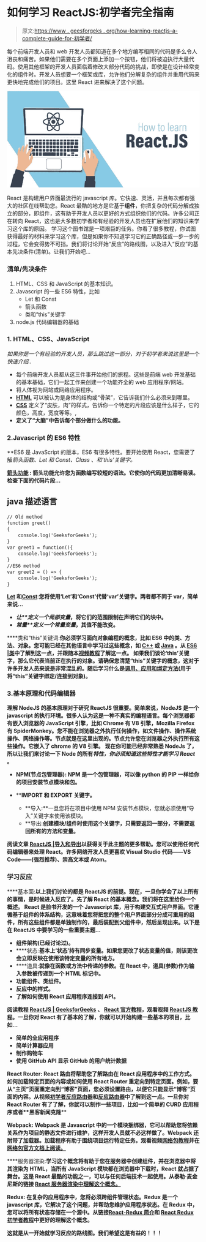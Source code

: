 # 如何学习 ReactJS:初学者完全指南

> 原文:[https://www . geesforgeks . org/how-learning-reactjs-a-complete-guide-for-初学者/](https://www.geeksforgeeks.org/how-to-learn-reactjs-a-complete-guide-for-beginners/)

每个前端开发人员和 web 开发人员都知道在多个地方编写相同的代码是多么令人沮丧和痛苦。如果他们需要在多个页面上添加一个按钮，他们将被迫执行大量代码。使用其他框架的开发人员面临着修改大部分代码的挑战，即使是在设计经常变化的组件时。开发人员想要一个框架或库，允许他们分解复杂的组件并重用代码来更快地完成他们的项目。这里 React 进来解决了这个问题。

![How-To-Learn-ReactJS-A-Complete-Guide-For-Beginners](img/6cf607c28cb23d9e70e39b188e5c66eb.png)

React 是构建用户界面最流行的 javascript 库。它快速、灵活，并且每次都有强大的社区在线帮助您。React 最酷的地方是它基于**组件**，你把复杂的代码分解成独立的部分，即组件，这有助于开发人员以更好的方式组织他们的代码。许多公司正在转向 React，这也是大多数初学者和有经验的开发人员也在扩展他们的知识来学习这个库的原因。
学习这个图书馆是一项艰巨的任务。你看了很多教程，你试图获得最好的材料来学习这个库，但是如果你不知道学习它的正确路径或一步一步的过程，它会变得势不可挡。我们将讨论开始“反应”的路线图，以及进入“反应”的基本先决条件(清单)。让我们开始吧…

### 清单/先决条件

1.  HTML、CSS 和 JavaScript 的基本知识。
2.  Javascript 的一些 ES6 特性，比如
    *   Let 和 Const
    *   箭头函数
    *   类和“this”关键字
3.  node.js 代码编辑器的基础

### 1\. HTML、CSS、JavaScript

*如果你是一个有经验的开发人员，那么跳过这一部分，对于初学者来说这里是*一个*快速介绍..*

*   每个前端开发人员都从这三件事开始他们的旅程。这些是前端 web 开发基础的基本基础，它们一起工作来创建一个功能齐全的 web 应用程序/网站。
*   将人体视为网站或网络应用程序。
*   [**HTML**](https://www.geeksforgeeks.org/html-tutorials/) 可以被认为是身体的结构或“骨架”，它告诉我们什么必须来到哪里。
*   [**CSS**](https://www.geeksforgeeks.org/css-tutorials/) 定义了“皮肤，肉”的样式，告诉你一个特定的片段应该是什么样子，它的颜色，高度，宽度等等。,
*   [](https://www.geeksforgeeks.org/javascript-tutorial/)**定义了“大脑”中告诉每个部分做什么的功能。**

### **2.Javascript 的 ES6 特性**

**ES6 是 JavaScript 的版本，ES6 有很多特性。要开始使用 React，您需要了解*箭头函数、Let 和 Const、Class* 、*和‘this’*关键字。**

**[**箭头功能**](https://www.geeksforgeeks.org/arrow-functions-in-javascript/) **:** 箭头功能允许您为函数编写较短的语法。它使你的代码更加清晰易读。检查下面的代码片段…**

## **java 描述语言**

```
// Old method
function greet()
{
    console.log('GeeksforGeeks');
}
var greet1 = function(){
    console.log('GeeksforGeeks');
}
//ES6 method
var greet2 = () => {
    console.log('GeeksforGeeks');
}
```

**[**Let**](https://www.geeksforgeeks.org/javascript-let/) **和**[**Const**](https://www.geeksforgeeks.org/javascript-const/)**:**您将使用‘Let’和‘Const’代替‘var’关键字。两者都不同于 var，简单来说…**

*   ****让**定义一个*局部变量*，将它们的范围限制在声明它们的块中。**
*   ****常量**定义一个*常量变量*，其值不能改变。**

****类和“this”关键词:**你必须学习面向对象编程的概念，比如 ES6 中的类、方法、对象。您可能已经在其他语言中学习过这些概念，如 [C++](https://www.geeksforgeeks.org/c-plus-plus/) 或 [Java](https://www.geeksforgeeks.org/java/) 。从 [ES6 |类](https://www.geeksforgeeks.org/es6-classes/)中了解到这一点，并跟随本[视频教程](https://www.youtube.com/watch?v=XPw7nQSmMqU)了解这一点。
如果我们谈论‘this’关键字，那么它代表当前正在执行的对象。请确保您清楚“this”关键字的概念，这对于许多开发人员来说是非常混乱的。随后学习什么是[调用、应用和**绑定**方法](https://blog.bitsrc.io/understanding-call-bind-and-apply-methods-in-javascript-33dbf3217be)(用于将“this”关键字绑定/连接到对象)。**

### **3.基本原理和代码编辑器**

**理解 NodeJS 的基本原理对于研究 ReactJS 很重要。简单来说，NodeJS 是一个 javascript 的执行环境。很多人认为这是一种不真实的编程语言。每个浏览器都有嵌入浏览器的 JavaScript 引擎，比如 Chrome 有 V8 引擎，Mozilla Firefox 有 SpiderMonkey。您不能在浏览器之外执行任何操作，如文件操作、操作系统操作、网络操作等。节点就是在这里出现的。节点允许您在浏览器之外执行所有这些操作。它嵌入了 chrome 的 V8 引擎。
现在你可能已经非常熟悉 NodeJs 了，所以让我们来讨论一下 Node 的所有*特性，你必须知道这些特性才能学习 React* 。**

*   ****NPM(节点包管理器):** NPM 是一个包管理器，可以像 python 的 PIP 一样给你的项目安装节点模块和包。**
*   ****IMPORT 和 EXPORT 关键字。**

    *   **导入:**一旦您将在项目中使用 NPM 安装节点模块，您就必须使用“导入”关键字来使用该模块。
    *   **导出:**创建模块/组件时使用这个关键字，只需要返回一部分，不需要返回所有的方法和变量。** 

**阅读文章 [ReactJS |导入和导出](https://www.geeksforgeeks.org/reactjs-importing-exporting/)以获得关于此主题的更多帮助。您可以使用任何代码编辑器来处理 React。许多网络开发人员更喜欢 Visual Studio 代码——VS Code——(强烈推荐)、崇高文本或 Atom。**

### **学习反应**

****基本面:**以上我们讨论的都是 ReactJS 的前提。现在，一旦你学会了以上所有的事情，是时候进入反应了。先了解 React 的基本概念。我们将在这里给你一个概述。
React 是脸书开发的一个 Javascript 库，用于构建交互式用户界面。它遵循基于组件的体系结构，这意味着您将把您的整个用户界面部分分成可重用的组件，所有这些组件都是单独制作的，最后装配到父组件中，然后呈现出来。以下是在 ReactJS 中要学习的一些重要主题…**

*   **组件架构(已经讨论过)。**
*   ****状态:**基本上‘状态’持有同步变量。如果您更改了状态变量的值，则该更改会立即反映在使用该特定变量的所有地方。**
*   ****道具:**就像在函数或方法中传递的参数。在 React 中，道具(参数)作为输入参数被传递到一个 HTML 标记中。**
*   **功能组件、类组件。**
*   **反应中的样式。**
*   **了解如何使用 React 应用程序连接到 API。**

**阅读教程 [ReactJS | GeeksforGeeks](https://www.geeksforgeeks.org/reactjs/) 、 [React 官方教程](https://reactjs.org/tutorial/tutorial.html)，观看视频 [ReactJS 教程](https://www.youtube.com/watch?v=QFaFIcGhPoM&t=2s)。一旦你对 React 有了基本的了解，你就可以开始构建一些基本的项目，比如…**

*   **简单的全应用程序**
*   **简单计算器应用**
*   **制作购物车**
*   **使用 GitHub API 显示 GitHub 的用户统计数据**

****React Router:** React 路由将帮助您了解路由在 React 应用程序中的工作方式。如何加载特定页面的内容或如何使用 React Router 重定向到特定页面。例如，要从“主页”页面重定向到“博客”页面，您必须设置路由，以便它只能显示“博客”页面的内容。从视频[初学者反应路由器](https://www.youtube.com/watch?v=Law7wfdg_ls&t=154s)和[反应路由器](https://reacttraining.com/react-router/web/example/basic)中了解到这一点。一旦你对 React Router 有了了解，你就可以制作一些项目，比如**一个简单的 CURD 应用程序**或者**黑客新闻克隆****

****Webpack:** Webpack 是 Javascript 中的一个模块捆绑器，它可以帮助您将依赖关系作为项目的静态文件进行维护，这样开发人员就不必这样做了。Webpack 还附带了加载器。加载程序有助于围绕项目运行特定任务。观看视频[网络包教程](https://www.youtube.com/watch?v=9kJVYpOqcVU)并在[网络包官方文档上阅读。](https://webpack.js.org/concepts/)**

****服务器渲染:**学习这个概念将有助于您在服务器中创建组件，并在浏览器中将其渲染为 HTML，当所有 JavaScript 模块都在浏览器中下载时，React 就占据了舞台。这是 React 最酷的功能之一，可以与任何后端技术一起使用。从泰勒·麦金尼斯的链接 [React 服务器渲染中理解这个概念。](https://tylermcginnis.com/react-router-server-rendering/)**

****Redux:** 在复杂的应用程序中，您将必须跨组件管理状态。Redux 是一个 javascript 库，它解决了这个问题，并帮助您维护应用程序状态。在 Redux 中，您可以将所有状态存储在一个源中。从链接[React-Redux 简介](https://www.geeksforgeeks.org/introduction-to-react-redux/)和 [React Redux 初学者教程](https://dev.to/valentinogagliardi/react-redux-tutorial-for-beginners-learning-redux-in-2018-13hj)中更好的理解这个概念。**

**这就是从一开始就学习反应的路线图。我们希望这是有益的！！！**